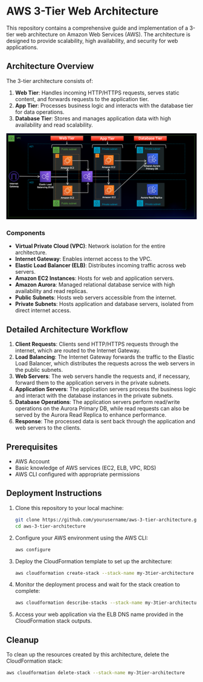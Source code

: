 # AWS 3-Tier Web Architecture

This repository contains a comprehensive guide and implementation of a 3-tier web architecture on Amazon Web Services (AWS). The architecture is designed to provide scalability, high availability, and security for web applications.

## Architecture Overview

The 3-tier architecture consists of:

1. **Web Tier**: Handles incoming HTTP/HTTPS requests, serves static content, and forwards requests to the application tier.
2. **App Tier**: Processes business logic and interacts with the database tier for data operations.
3. **Database Tier**: Stores and manages application data with high availability and read scalability.

![AWS 3-Tier Architecture](https://github.com/TheoMcCoy/AWS-3-Tier-Web-Architecture/blob/main/3TierArch.png)

### Components

- **Virtual Private Cloud (VPC)**: Network isolation for the entire architecture.
- **Internet Gateway**: Enables internet access to the VPC.
- **Elastic Load Balancer (ELB)**: Distributes incoming traffic across web servers.
- **Amazon EC2 Instances**: Hosts for web and application servers.
- **Amazon Aurora**: Managed relational database service with high availability and read replicas.
- **Public Subnets**: Hosts web servers accessible from the internet.
- **Private Subnets**: Hosts application and database servers, isolated from direct internet access.

## Detailed Architecture Workflow

1. **Client Requests**: Clients send HTTP/HTTPS requests through the internet, which are routed to the Internet Gateway.
2. **Load Balancing**: The Internet Gateway forwards the traffic to the Elastic Load Balancer, which distributes the requests across the web servers in the public subnets.
3. **Web Servers**: The web servers handle the requests and, if necessary, forward them to the application servers in the private subnets.
4. **Application Servers**: The application servers process the business logic and interact with the database instances in the private subnets.
5. **Database Operations**: The application servers perform read/write operations on the Aurora Primary DB, while read requests can also be served by the Aurora Read Replica to enhance performance.
6. **Response**: The processed data is sent back through the application and web servers to the clients.

## Prerequisites

- AWS Account
- Basic knowledge of AWS services (EC2, ELB, VPC, RDS)
- AWS CLI configured with appropriate permissions

## Deployment Instructions

1. Clone this repository to your local machine:
   ```bash
   git clone https://github.com/yourusername/aws-3-tier-architecture.git
   cd aws-3-tier-architecture

2. Configure your AWS environment using the AWS CLI:
   ```bash
   aws configure
3. Deploy the CloudFormation template to set up the architecture:
   ```bash
   aws cloudformation create-stack --stack-name my-3tier-architecture --template-body file://cloudformation-template.yaml

4. Monitor the deployment process and wait for the stack creation to complete:
   ```bash
   aws cloudformation describe-stacks --stack-name my-3tier-architecture

5. Access your web application via the ELB DNS name provided in the CloudFormation stack outputs.

## Cleanup
   To clean up the resources created by this architecture, delete the CloudFormation stack:
```bash
aws cloudformation delete-stack --stack-name my-3tier-architecture



